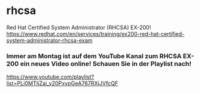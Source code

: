 # rhcsa
Red Hat Certified System Administrator (RHCSA) EX-200!
https://www.redhat.com/en/services/training/ex200-red-hat-certified-system-administrator-rhcsa-exam

### Immer am Montag ist auf dem YouTube Kanal zum RHCSA EX-200 ein neues Video online! Schauen Sie in der Playlist nach!
https://www.youtube.com/playlist?list=PLi0MTIjZai_y20PxypGeA767RXjJVfcQF